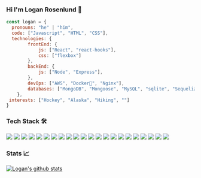 ### Hi I'm Logan Rosenlund 👋

```javascript
const logan = {
  pronouns: "he" | "him",
  code: ["Javascript", "HTML", "CSS"],
  technologies: {
        frontEnd: {
            js: ["React", "react-hooks"],
            css: ["flexbox"]
        },
        backEnd: {
            js: ["Node", "Express"],
        },
        devOps: ["AWS", "Docker🐳", "Nginx"],
        databases: ["MongoDB", "Mongoose", "MySQL", "sqlite", "Sequelize", "PostgreSQL", "ArangoDB", "Arangosh"],
    },
 interests: ["Hockey", "Alaska", "Hiking", ""]
}
```

<!--
**loganrosenlund37/loganrosenlund37** is a ✨ _special_ ✨ repository because its `README.md` (this file) appears on your GitHub profile.

Here are some ideas to get you started:

- 🔭 I’m currently working on ...
- 🌱 I’m currently learning ...
- 👯 I’m looking to collaborate on ...
- 🤔 I’m looking for help with ...
- 💬 Ask me about ...
- 📫 How to reach me: ...
- 😄 Pronouns: ...
- ⚡ Fun fact: ...


![Header](https://github.com/aisong1/aisong1/blob/main/githubBanner.png "Header")

# Hey y'all! :ocean:
[![Linkedin Badge](https://img.shields.io/badge/-andrewisong-blue?style=flat&logo=Linkedin&logoColor=white&link=https://www.linkedin.com/in/andrewisong/)](https://www.linkedin.com/in/andrewisong/)
[![Gmail Badge](https://img.shields.io/badge/-andrewsong61-c14438?style=flat&logo=Gmail&logoColor=white&link=mailto:andrewsong61@gmail.com)](mailto:andrewsong61@gmail.com)

My name is Logan Rosenlund (he/him) and I am software engineer based out of Reardan, WA. I love meeting new people just as much as I love coding, so don't be a stranger and feel free to connect via LinkedIn or email! 

-->

### Tech Stack :hammer_and_wrench:
![](https://img.shields.io/badge/OS-Linux-informational?style=flat&logo=linux&logoColor=white&labelColor=blue&color=yellow)
![](https://img.shields.io/badge/Shell-Bash-informational?style=flat&logo=gnu-bash&logoColor=white&labelColor=blue&color=yellow)
![](https://img.shields.io/badge/Editor-VS_Code-informational?style=flat&logo=visual-studio-code&logoColor=white&labelColor=blue&color=yellow)
![](https://img.shields.io/badge/Code-JavaScript-informational?style=flat&logo=javascript&logoColor=white&labelColor=blue&color=yellow)
![](https://img.shields.io/badge/Code-HTML5-informational?style=flat&logo=html5&logoColor=white&labelColor=blue&color=yellow)
![](https://img.shields.io/badge/Code-CSS3-informational?style=flat&logo=css3&logoColor=white&labelColor=blue&color=yellow)
![](https://img.shields.io/badge/Code-Java-informational?style=flat&logo=java&logoColor=white&labelColor=blue&color=yellow)
![](https://img.shields.io/badge/Code-React-informational?style=flat&logo=react&logoColor=white&labelColor=blue&color=yellow)
![](https://img.shields.io/badge/Code-Redux-informational?style=flat&logo=redux&logoColor=white&labelColor=blue&color=yellow)
![](https://img.shields.io/badge/Code-Bootstrap-informational?style=flat&logo=bootstrap&logoColor=white&labelColor=blue&color=yellow)
![](https://img.shields.io/badge/Compiler-Webpack-informational?style=flat&logo=webpack&logoColor=white&labelColor=blue&color=yellow)
![](https://img.shields.io/badge/Compiler-Babel-informational?style=flat&logo=babel&logoColor=white&labelColor=blue&color=yellow)
![](https://img.shields.io/badge/Database-PostgreSQL-informational?style=flat&logo=postgresql&logoColor=white&labelColor=blue&color=yellow)
![](https://img.shields.io/badge/Database-MySQL-informational?style=flat&logo=mysql&logoColor=white&labelColor=blue&color=yellow)
![](https://img.shields.io/badge/Database-MongoDB-informational?style=flat&logo=mongodb&logoColor=white&labelColor=blue&color=yellow)
![](https://img.shields.io/badge/Tools-AWS-informational?style=flat&logo=amazon-aws&logoColor=white&labelColor=blue&color=yellow)
![](https://img.shields.io/badge/Tools-Heroku-informational?style=flat&logo=heroku&logoColor=white&labelColor=blue&color=yellow)
![](https://img.shields.io/badge/Tools-Docker-informational?style=flat&logo=docker&logoColor=white&labelColor=blue&color=yellow)
![](https://img.shields.io/badge/Tools-NGINX-informational?style=flat&logo=nginx&logoColor=white&labelColor=blue&color=yellow)
![](https://img.shields.io/badge/Tools-New_Relic-informational?style=flat&logo=new-relic&logoColor=white&labelColor=blue&color=yellow)
![](https://img.shields.io/badge/Testing-Jest-informational?style=flat&logo=jest&logoColor=white&labelColor=blue&color=yellow)
![](https://img.shields.io/badge/Testing-Mocha-informational?style=flat&logo=mocha&logoColor=white&labelColor=blue&color=yellow)




### Stats :chart_with_upwards_trend:
[![Logan's github stats](https://github-readme-stats.vercel.app/api?username=loganrosenlund37&show_icons=true)](https://github.com/anuraghazra/github-readme-stats)
